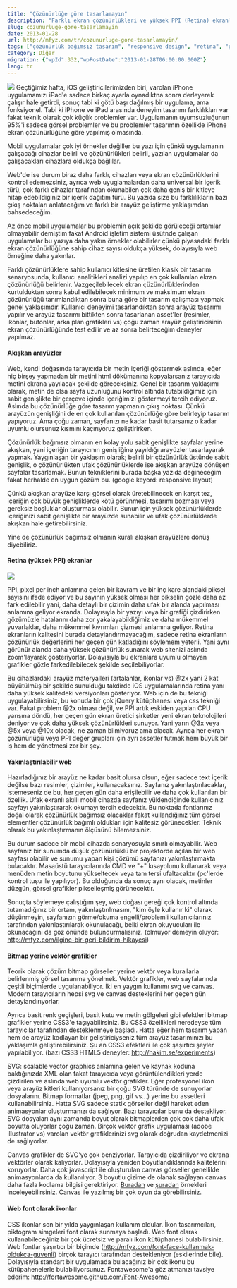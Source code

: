 ```yaml
---
title: "Çözünürlüğe göre tasarlamayın"
description: "Farklı ekran çözünürlükleri ve yüksek PPI (Retina) ekranlar için tasarım yaparken çözünürlük bağımsız yaklaşımların önemi. Akışkan arayüzler, SVG, Canvas ve ikon fontları gibi teknikler ele alınıyor."
slug: cozunurluge-gore-tasarlamayin
date: 2013-01-28
url: http://mfyz.com/tr/cozunurluge-gore-tasarlamayin/
tags: ["çözünürlük bağımsız tasarım", "responsive design", "retina", "ppi", "svg", "canvas", "ikon fontları"]
category: Diğer
migration: {"wpId":332,"wpPostDate":"2013-01-28T06:00:00.000Z"}
lang: tr
---
```


![](/images/archive/tr/2013/01/bitmpap-vector.jpg) Geçtiğimiz hafta, iOS geliştiricilerimizden biri, varolan iPhone uygulamamızı iPad'e sadece birkaç ayarla oynadıktna sonra derleyerek çalışır hale getirdi, sonuç tabi ki götü başı dağılmış bir uygulama, ama fonksiyonel. Tabi ki iPhone ve iPad arasında deneyim tasarımı farklılıkları var fakat teknik olarak çok küçük problemler var. Uygulamanın uyumsuzluğunun 95%'i sadece görsel problemler ve bu problemler tasarımın özellikle iPhone ekran çözünürlüğüne göre yapılmış olmasında.

Mobil uygulamalar çok iyi örnekler değiller bu yazı için çünkü uygulamanın çalışacağı cihazlar belirli ve çözünürlükleri belirli, yazılan uygulamalar da çalışacakları cihazlara oldukça bağlılar.

Web'de ise durum biraz daha farklı, cihazları veya ekran çözünürlüklerini kontrol edemezsiniz, ayrıca web uyuglamalardan daha universal bir içerik türü, çok farklı cihazlar tarafından okunabilen çok daha geniş bir kitleye hitap edebildiginiz bir içerik dağıtım türü. Bu yazıda size bu farklılıkların bazı çıkış noktaları anlatacağım ve farklı bir arayüz geliştirme yaklaşımdan bahsedeceğim.

Az önce mobil uygulamalar bu problemin açık şekilde görüleceği ortamlar olmayabilir demiştim fakat Android işletim sistemi üsütnde çalışan uygulamalar bu yazıya daha yakın örnekler olabilirler çünkü piyasadaki farklı ekran çözünürlüğüne sahip cihaz sayısı oldukça yüksek, dolayısıyla web örneğine daha yakınlar.

Farklı çözünürlüklere sahip kullanıcı kitlesine üretilen klasik bir tasarım senaryosunda, kullanıcı analitikleri analizi yapılıp en çok kullanılan ekran çözünürlüğü belirlenir. Vazgeçilebilecek ekran çüzünürlüklerinden kurtulduktan sonra kabul edilebilecek minimum ve maksimum ekran çözünürlüğü tanımlandıktan sonra buna göre bir tasarım çalışması yapmak genel yaklaşımdır. Kullanıcı deneyimi tasarlandıktan sonra arayüz tasarımı yapılır ve arayüz tasarımı bittikten sonra tasarlanan asset'ler (resimler, ikonlar, butonlar, arka plan grafikleri vs) çoğu zaman arayüz geliştiricisinin ekran çözünürlüğünde test edilir ve az sonra belirteceğim deneyler yapılmaz.

#### Akışkan arayüzler

Web, kendi doğasında tarayıcıda bir metin içeriği göstermek aslında, eğer hiç birşey yapmadan bir metini html dökümanına kopyalarsanız tarayıcıda metini ekrana yayılacak şekilde göreceksiniz. Genel bir tasarım yaklaşımı olarak, metin de olsa sayfa uzunluğunu kontrol altında tutabildiğimiz için sabit genişlikte bir çerçeve içinde içeriğimizi göstermeyi tercih ediyoruz. Aslında bu çözünürlüğe göre tasarım yapmanın çıkış noktası. Çünkü arayüzün genişliğini de en çok kullanılan çözünürlüğe göre belirleyip tasarım yapıyoruz. Ama çoğu zaman, sayfanızı ne kadar basit tutarsanız o kadar uyumlu olursunuz kısmını kaçırıyoruz geliştirirken.

Çözünürlük bağımsız olmanın en kolay yolu sabit genişlikte sayfalar yerine akışkan, yani içeriğin tarayıcının genişliğine yayıldığı arayüzler tasarlayarak yapmak. Yaygınlaşan bir yaklaşım olarak; belirli bir çözünürlük üstünde sabit genişlik, o çözünürlükten ufak çözünürlüklerde ise akışkan arayüze dönüşen sayfalar tasarlamak. Bunun tekniklerini burada başka yazıda değineceğim fakat herhalde en uygun çözüm bu. (google keyord: responsive layout)

Çünkü akışkan arayüze karşı görsel olarak üretebilinecek en karşıt tez, içeriğin çok büyük genişliklerde kötü görünmesi, tasarımı bozması veya gereksiz boşluklar oluşturması olabilir. Bunun için yüksek çözünürlüklerde içeriğinizi sabit genişlikte bir arayüzde sunabilir ve ufak çözünürlüklerde akışkan hale getirebilirsiniz.

Yine de çözünürlük bağımsız olmanın kuralı akışkan arayüzlere dönüş diyebiliriz.

#### Retina (yüksek PPI) ekranlar

![](/images/archive/tr/2013/01/ppi.jpg)

PPI, pixel per inch anlamına gelen bir kavram ve bir inç kare alandaki piksel sayısını ifade ediyor ve bu sayının yüksek olması her pikselin gözle daha az fark edilebilir yani, daha detaylı bir çizimin daha ufak bir alanda yapılması anlamına geliyor ekranda. Dolayısıyla bir yazıyı veya bir grafiği çizdirirken gözümüzle hatalarını daha zor yakalayabildiğimiz ve daha mükemmel yuvarlaklar, daha mükemmel kıvrımları çizmesi anlamına geliyor. Retina ekranların kalitesini burada detaylandırmayacağım, sadece retina ekranların çözünürlük değerlerini her geçen gün katladığını söylemem yeterli. Yani aynı görünür alanda daha yüksek çözünürlük sunarak web sitenizi aslında zoom'layarak gösteriyorlar. Dolayısıyla bu ekranlara uyumlu olmayan grafikler gözle farkedilebilecek şekilde seçilebiliyorlar.

Bu cihazlardaki arayüz materyalleri (artalanlar, ikonlar vs) @2x yani 2 kat büyütülmüş bir şekilde sunulduğu takdirde iOS uygulamalarında retina yanı daha yüksek kalitedeki versiyonları gösteriyor. Web için de bu tekniği uygulayabilirsiniz, bu konuda bir çok jQuery kütüphanesi veya css tekniği var. Fakat problem @2x olması değil, ve PPI artık eskiden yapılan CPU yarışına döndü, her geçen gün ekran üretici şirketler yeni ekran teknolojileri deniyor ve çok daha yüksek çözünürlükleri sunuyor. Yani yarın @3x veya @5x veya @10x olacak, ne zaman bilmiyoruz ama olacak. Ayrıca her ekran çözünürlüğü veya PPI değer grupları için ayrı assetler tutmak hem büyük bir iş hem de yönetmesi zor bir şey.

#### Yakınlaştırılabilir web

Hazırladığınız bir arayüz ne kadar basit olursa olsun, eğer sadece text içerik değilse bazı resimler, çizimler, kullanacaksınız. Sayfanız yakınlaştırılacaklar, istemeseniz de bu, her geçen gün daha erişilebilir ve daha çok kullanılan bir özellik. Ufak ekranlı akıllı mobil cihazda sayfanız yüklendiğinde kullanıcınız sayfayı yakınlaştırarak okumayı tercih edecektir. Bu noktada fontlarınız doğal olarak çözünürlük bağımsız olacaklar fakat kullandığınız tüm görsel elementler çözünürlük bağımlı oldukları için kalitesiz görünecekler. Teknik olarak bu yakınlaştırmanın ölçüsünü bilemezsiniz.

Bu durum sadece bir mobil cihazda senaryosuyla sınırlı olmayabilir. Web sayfanız bir sunumda düşük çözünürlüklü bir projektorde açılan bir web sayfası olabilir ve sunumu yapan kişi çözümü sayfanızı yakınlaştırmakta bulacaktır. Masaüstü tarayıcılarında CMD ve "+" kısayolunu kullanarak veya menüden metin boyutunu yükseltecek veya tam tersi ufaltacaktır (pc'lerde kontrol tuşu ile yapılıyor). Bu olduğunda da sonuç aynı olacak, metinler düzgün, görsel grafikler pikselleşmiş görünecektir.

Sonuçta söylemeye çalıştığım şey, web doğası gereği çok kontrol altında tutamadığınız bir ortam, yakınlaştırılmasını, "kim öyle kullanır ki" olarak düşünmeyin, sayfanızın görme/okuma engelli/problemli kullanıcılarınız tarafından yakınlaştırılarak okunulacağı, belki ekran okuyucuları ile okunacağını da göz önünde bulundurmalısınız. (olmuyor demeyin oluyor: http://mfyz.com/ilginc-bir-geri-bildirim-hikayesi)

#### Bitmap yerine vektör grafikler

Teorik olarak çözüm bitmap görseller yerine vektör veya kurallarla belirlenmiş görsel tasarıma yönelmek. Vektör grafikler, web sayfalarında çeşitli biçimlerde uygulanabiliyor. İki en yaygın kullanımı svg ve canvas. Modern tarayıcıların hepsi svg ve canvas desteklerini her geçen gün detaylandırıyorlar.

Ayrıca basit renk geçişleri, basit kutu ve metin gölgeleri gibi efektleri bitmap grafikler yerine CSS3'e taşıyabilirsiniz. Bu CSS3 özellikleri neredeyse tüm tarayıcılar tarafından desteklenmeye başladı. Hatta eğer hem tasarım yapan hem de arayüz kodlayan bir geliştiriciyseniz tüm arayüz tasarımınızı bu yaklaşımla geliştirebilirsiniz. Şu an CSS3 efektleri ile çok şaşırtıcı şeyler yapılabiliyor. (bazı CSS3 HTML5 deneyler: http://hakim.se/experiments)

SVG: scalable vector graphics anlamına gelen ve kaynak koduna baktığınızda XML olan fakat tarayıcıda veya görüntülendikleri yerde çizdirilen ve aslında web uyumlu vektör grafikler. Eğer profesyonel ikon veya arayüz kitleri kullanıyorsanız bir çoğu SVG türünde de sunuyorlar dosyalarını. Bitmap formatlar (jpeg, png, gif vs...) yerine bu assetleri kullanabilirsiniz. Hatta SVG sadece statik görseller değil hareket eden animasyonlar oluşturmanızı da sağlıyor. Bazı tarayıcılar bunu da destekliyor. SVG dosyaları aynı zamanda boyut olarak bitmaplerden çok cok daha ufak boyutta oluyorlar çoğu zaman. Birçok vektör grafik uygulaması (adobe illustrator vs) varolan vektör grafiklerinizi svg olarak doğrudan kaydetmenizi de sağlıyorlar.

Canvas grafikler de SVG'ye çok benziyorlar. Tarayıcıda çizdiriliyor ve ekrana vektörler olarak kalıyorlar. Dolayısıyla yeniden boyutlandıklarında kalitelerini koruyorlar. Daha çok javascript ile oluşturulan canvas görseller genellikle animasyonlarda da kullanılıyor. 3 boyutlu çizime de olanak sağlayan canvas daha fazla kodlama bilgisi gerektiriyor. [Buradan]("http://net.tutsplus.com/articles/web-roundups/21-ridiculously-impressive-html5-canvas-experiments/") ve [şuradan]("http://www.canvasdemos.com/top-100/") örnekleri inceleyebilirsiniz. Canvas ile yazılmış bir çok oyun da görebilirsiniz.

#### Web font olarak ikonlar

CSS ikonlar son bir yılda yaygınlaşan kullanım oldular. İkon tasarımcıları, piktogram simgeleri font olarak sunmaya başladı. Web font olarak kullanabileceğiniz bir çok ücretsiz ve paralı ikon kütüphanesi bulabilirsiniz. Web fontlar şaşırtıcı bir biçimde (http://mfyz.com/font-face-kullanmak-oldukca-guvenli) birçok tarayıcı tarafından destekleniyor (eskilerinde bile). Dolayısıyla standart bir uygulamada bulacağınız bir çok ikonu bu kütüpahenelerle bulabiliyorsunuz. Fontawesome'a göz atmanızı tavsiye ederim: http://fortawesome.github.com/Font-Awesome/